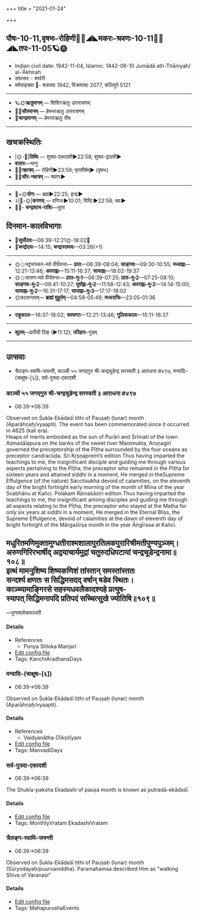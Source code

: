+++
title = "2021-01-24"

+++
## पौषः-10-11,वृषभः-रोहिणी🌛🌌◢◣मकरः-श्रवणः-10-11🌌🌞◢◣तपः-11-05🪐🌞
- Indian civil date: 1942-11-04, Islamic: 1442-06-10 Jumādā ath-Thāniyah/ al-ʾĀkhirah
- संवत्सरः - शार्वरी
- वर्षसङ्ख्या 🌛- शकाब्दः 1942, विक्रमाब्दः 2077, कलियुगे 5121
___________________
- 🪐🌞**ऋतुमानम्** — शिशिरऋतुः उत्तरायणम्
- 🌌🌞**सौरमानम्** — हेमन्तऋतुः उत्तरायणम्
- 🌛**चान्द्रमानम्** — हेमन्तऋतुः पौषः
___________________


## खचक्रस्थितिः
- |🌞-🌛|**तिथिः** — शुक्ल-एकादशी►22:58; शुक्ल-द्वादशी►  
- **वासरः**—भानुः  
- 🌌🌛**नक्षत्रम्** — रोहिणी►23:59; मृगशीर्षम्► (वृषभः)  
- 🌌🌞**सौर-नक्षत्रम्** — श्रवणः►  
___________________
- 🌛+🌞**योगः** — ब्रह्म►22:25; इन्द्रः►  
- २|🌛-🌞|**करणम्** — वणिजः►10:01; विष्टिः►22:58; बवः►  
- 🌌🌛- **चन्द्राष्टम-राशिः**—तुला  


## दिनमान-कालविभागाः
- 🌅**सूर्योदयः**—06:39-12:21🌞️-18:02🌇  
- 🌛**चन्द्रोदयः**—14:15; **चन्द्रास्तमयः**—03:26(+1)  
___________________
- 🌞⚝भट्टभास्कर-मते वीर्यवन्तः— **प्रातः**—06:39-08:04; **साङ्गवः**—09:30-10:55; **मध्याह्नः**—12:21-13:46; **अपराह्णः**—15:11-16:37; **सायाह्नः**—18:02-19:37  
- 🌞⚝सायण-मते वीर्यवन्तः— **प्रातः-मु॰1**—06:39-07:25; **प्रातः-मु॰2**—07:25-08:10; **साङ्गवः-मु॰2**—09:41-10:27; **पूर्वाह्णः-मु॰2**—11:58-12:43; **अपराह्णः-मु॰2**—14:14-15:00; **सायाह्नः-मु॰2**—16:31-17:17; **सायाह्नः-मु॰3**—17:17-18:02  
- 🌞कालान्तरम्— **ब्राह्मं मुहूर्तम्**—04:58-05:49; **मध्यरात्रिः**—23:05-01:36  
___________________
- **राहुकालः**—16:37-18:02; **यमघण्टः**—12:21-13:46; **गुलिककालः**—15:11-16:37  
___________________
- **शूलम्**—प्रतीची दिक् (►11:12); **परिहारः**–गुडम्  
___________________

## उत्सवाः
- त्रैलङ्ग-स्वामि-जयन्ती, काञ्ची ५५ जगद्गुरु श्री-चन्द्रचूडेन्द्र सरस्वती ३ आराधना #४९७, मन्वादिः-(चाक्षुषः-[६]), सर्व-पुत्रदा-एकादशी
### काञ्ची ५५ जगद्गुरु श्री-चन्द्रचूडेन्द्र सरस्वती ३ आराधना #४९७
- 06:39→06:39

Observed on Śukla-Ekādaśī tithi of Pauṣaḥ (lunar) month (Aparāhṇaḥ/vyaapti). The event has been commemorated since it occurred in 4625 (kali era).  
Heaps of merits embodied as the son of Purāri and Śrīmati of the town Aśmaśālapura on the banks of the sweet river Maṇimukta, Aruṇagiri governed the preceptorship of the Pīṭha surrounded by the four oceans as preceptor candracūḍa. Sri Kṛṣṇapremi’s edition Thus having imparted the teachings to me, the insignificant disciple and guiding me through various aspects pertaining to the Pīṭha, the preceptor who remained in the Pīṭha for sixteen years and attained siddhi in a moment, He merged in theSupreme Effulgence (of the nature) Saccitsukha devoid of calamities, on the eleventh day of the bright fortnight early morning of the month of Mīna of the year Svabhānu at Kañci. Polakam Rāmaśāstri edition Thus having imparted the teachings to me, the insignificant among disciples and guiding me through all aspects relating to the Pīṭha, the preceptor who stayed at the Maṭha for only six years at siddhi in a moment, He merged in the Eternal Bliss, the Supreme Effulgence, devoid of calamities at the dawn of eleventh day of bright fortnight of the Mārgaśīrṣa month in the year Āṅgīrasa at Kañci. 

मधुरितमणिमुक्तामुग्धतीराश्मशालापुरतिलकपुरारिश्रीमतीपुण्यपुञ्जम्।  
अरुणगिरिरभार्षीद् अद्वयाचार्यमुद्रां चतुरुदधिपटायां चन्द्रचूडेन्द्रनामा॥१०८॥  
इत्थं मामनुशिष्य शिष्यकणिशं तांस्तान् समस्तांस्ततः  
सन्दर्श्य क्षणतः स सिद्धिमसदद् वर्षान् षडेव स्थितः।  
काञ्च्यामाङ्गिरसे सहस्यधवलैकादश्यहे प्रत्युष-  
स्यापत् सिद्धिमनापदि प्रतिपदं सच्चित्सुखे ज्योतिषि॥१०९॥  
-  
—पुण्यश्लोकमञ्जरी



#### Details
- References
  - Punya Shloka Manjari
- [Edit config file](https://github.com/jyotisham/adyatithi/tree/master/mahApuruSha/kAnchI-maTha/lunar_month/tithi/10/11/kAJcI%2055%20jagadguru%20zrI~candracUDEndra%20sarasvatI%203%20ArAdhanA.toml)
- Tags: KanchiAradhanaDays


### मन्वादिः-(चाक्षुषः-[६])
- 06:39→06:39

Observed on Śukla-Ekādaśī tithi of Pauṣaḥ (lunar) month (Aparāhṇaḥ/vyaapti). 

#### Details
- References
  - Vaidyanātha-Dīkṣitīyam
- [Edit config file](https://github.com/jyotisham/adyatithi/tree/master/time_focus/yugAdiH/lunar_month/tithi/10/11/manvAdiH~%28cAkSuSaH~%5B6%5D%29.toml)
- Tags: ManvadiDays


### सर्व-पुत्रदा-एकादशी
- 06:39→06:39

The Shukla-paksha Ekadashi of pauṣa month is known as putradā-ekādaśī.

#### Details
- [Edit config file](https://github.com/jyotisham/adyatithi/tree/master/time_focus/monthly/ekAdashI/description_only/putradA-EkAdazI.toml)
- Tags: MonthlyVratam EkadashiVratam


### त्रैलङ्ग-स्वामि-जयन्ती
- 06:39→06:39

Observed on Śukla-Ekādaśī tithi of Pauṣaḥ (lunar) month (Sūryodayaḥ/puurvaviddha). Paramahamsa described Him as "walking Shiva of Varanasi"

#### Details
- [Edit config file](https://github.com/jyotisham/adyatithi/tree/master/mahApuruSha/general/lunar_month/tithi/10/11/trailaGga-svAmI~jayantI.toml)
- Tags: MahapurushaEvents


